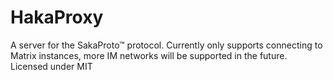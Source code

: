 # HakaProxy

A server for the SakaProto™ protocol. Currently only supports connecting to Matrix instances, more IM networks will be supported in the future. Licensed under MIT
